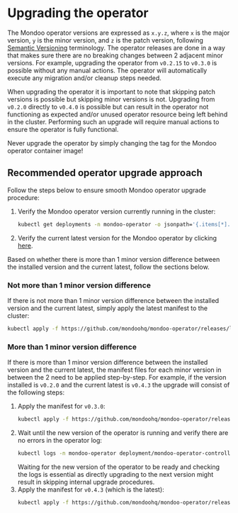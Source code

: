 # Upgrading the operator
The Mondoo operator versions are expressed as `x.y.z`, where `x` is the major version, `y` is the minor version, and `z` is the patch version, following [Semantic Versioning](https://semver.org/) terminology. The operator releases are done in a way that makes sure there are no breaking changes between 2 adjacent minor versions. For example, upgrading the operator from `v0.2.15` to `v0.3.0` is possible without any manual actions. The operator will automatically execute any migration and/or cleanup steps needed.

When upgrading the operator it is important to note that skipping patch versions is possible but skipping minor versions is not. Upgrading from `v0.2.0` directly to `v0.4.0` is possible but can result in the operator not functioning as expected and/or unused operator resource being left behind in the cluster. Performing such an upgrade will require manual actions to ensure the operator is fully functional.

Never upgrade the operator by simply changing the tag for the Mondoo operator container image!

## Recommended operator upgrade approach
Follow the steps below to ensure smooth Mondoo operator upgrade procedure:
1. Verify the Mondoo operator version currently running in the cluster:
    ```bash
    kubectl get deployments -n mondoo-operator -o jsonpath='{.items[*].spec.template.spec.containers[0].image}'
    ```
2. Verify the current latest version for the Mondoo operator by clicking [here](https://github.com/mondoohq/mondoo-operator/releases/latest).

Based on whether there is more than 1 minor version difference between the installed version and the current latest, follow the sections below.

### Not more than 1 minor version difference
If there is not more than 1 minor version difference between the installed version and the current latest, simply apply the latest manifest to the cluster:
```bash
kubectl apply -f https://github.com/mondoohq/mondoo-operator/releases/latest/download/mondoo-operator-manifests.yaml
```

### More than 1 minor version difference
If there is more than 1 minor version difference between the installed version and the current latest, the manifest files for each minor version in between the 2 need to be applied step-by-step. For example, if the version installed is `v0.2.0` and the current latest is `v0.4.3` the upgrade will consist of the following steps:

1. Apply the manifest for `v0.3.0`:
    ```bash
    kubectl apply -f https://github.com/mondoohq/mondoo-operator/releases/v0.3.0/download/mondoo-operator-manifests.yaml
    ```
2. Wait until the new version of the operator is running and verify there are no errors in the operator log:
    ```bash
    kubectl logs -n mondoo-operator deployment/mondoo-operator-controller-manager
    ```
    Waiting for the new version of the operator to be ready and checking the logs is essential as directly upgrading to the next version might result in skipping internal upgrade procedures.
3. Apply the manifest for `v0.4.3` (which is the latest):
    ```bash
    kubectl apply -f https://github.com/mondoohq/mondoo-operator/releases/latest/download/mondoo-operator-manifests.yaml
    ```